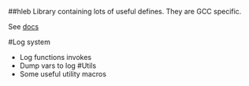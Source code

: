 ##hleb
Library containing lots of useful defines. They are GCC specific.

See [docs](https://github.com/imcuber/hleb/blob/master/doc/hleb_doc.pdf)

#Log system
* Log functions invokes
* Dump vars to log
#Utils
* Some useful utility macros

